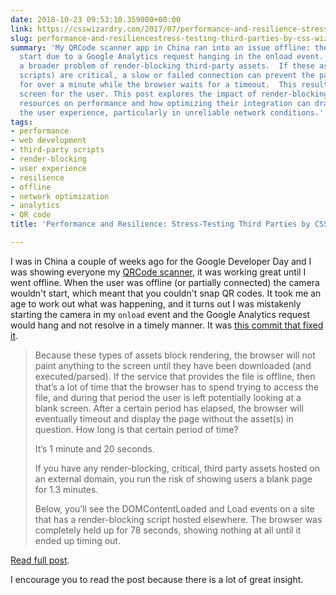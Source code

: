 ```yaml
---
date: 2018-10-23 09:53:10.359000+00:00
link: https://csswizardry.com/2017/07/performance-and-resilience-stress-testing-third-parties/
slug: performance-and-resiliencestress-testing-third-parties-by-css-wizardry
summary: 'My QRCode scanner app in China ran into an issue offline: the camera wouldn''t
  start due to a Google Analytics request hanging in the onload event.  This highlighted
  a broader problem of render-blocking third-party assets.  If these assets (like
  scripts) are critical, a slow or failed connection can prevent the page from rendering
  for over a minute while the browser waits for a timeout.  This results in a blank
  screen for the user. This post explores the impact of render-blocking third-party
  resources on performance and how optimizing their integration can drastically improve
  the user experience, particularly in unreliable network conditions.'
tags:
- performance
- web development
- third-party scripts
- render-blocking
- user experience
- resilience
- offline
- network optimization
- analytics
- QR code
title: 'Performance and Resilience: Stress-Testing Third Parties by CSS Wizardry'

---
```

I was in China a couple of weeks ago for the Google Developer Day and I was showing everyone my [QRCode scanner](https://qrsnapper.com), it was working great until I went offline. When the user was offline (or partially connected) the camera wouldn't start, which meant that you couldn't snap QR codes. It took me an age to work out what was happening, and it turns out I was mistakenly starting the camera in my `onload` event and the Google Analytics request would hang and not resolve in a timely manner. It was [this commit that fixed it](https://github.com/PaulKinlan/qrcode/commit/e3b58c6821fd97defcd959f7d7f3de10ea4f4b12#diff-4a23ac1286faa3273c8cdc9b4bb5078dR578). 

> Because these types of assets block rendering, the browser will not paint anything to the screen until they have been downloaded (and executed/parsed). If the service that provides the file is offline, then that&#x2019;s a lot of time that the browser has to spend trying to access the file, and during that period the user is left potentially looking at a blank screen. After a certain period has elapsed, the browser will eventually timeout and display the page without the asset(s) in question. How long is that certain period of time?
> 
> It&#x2019;s 1 minute and 20 seconds.
> 
> If you have any render-blocking, critical, third party assets hosted on an external domain, you run the risk of showing users a blank page for 1.3 minutes.
> 
> Below, you&#x2019;ll see the DOMContentLoaded and Load events on a site that has a render-blocking script hosted elsewhere. The browser was completely held up for 78 seconds, showing nothing at all until it ended up timing out.

[Read full post](https://csswizardry.com/2017/07/performance-and-resilience-stress-testing-third-parties/).

I encourage you to read the post because there is a lot of great insight.
